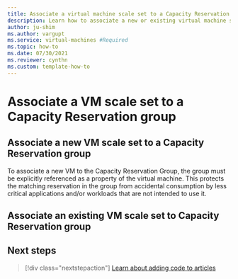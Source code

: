 ```yaml
---
title: Associate a virtual machine scale set to a Capacity Reservation group (preview)
description: Learn how to associate a new or existing virtual machine scale set to a Capacity Reservation group.
author: ju-shim
ms.author: vargupt
ms.service: virtual-machines #Required
ms.topic: how-to
ms.date: 07/30/2021
ms.reviewer: cynthn
ms.custom: template-how-to
---
```


# Associate a VM scale set to a Capacity Reservation group

<!-- intro --> 

## Associate a new VM scale set to a Capacity Reservation group

To associate a new VM to the Capacity Reservation Group, the group must be explicitly referenced as a property of the virtual machine. This protects the matching reservation in the group from accidental consumption by less critical applications and/or workloads that are not intended to use it.

<!-- API, Portal, ARM tabs -->


## Associate an existing VM scale set to Capacity Reservation group 

<!-- WORK IN PROGRESS, ASK VARUN FOR AN UPDATE -->


## Next steps

> [!div class="nextstepaction"]
> [Learn about adding code to articles](availability.md)